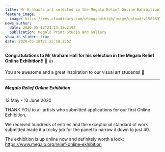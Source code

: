 ```yaml
---
title: Mr Graham's art selected in the Megalo Relief Online Exhibition
feature_image:
  image: https://res.cloudinary.com/whanganuihigh/image/upload/v1589837140/News/Graham_Hall._May_2020.Relief_Catalogue_202010.jpg
news_author:
  date: 2020-05-12T21:25:18.219Z
  publication: Megalo Print Studio and Gallery
show_in_slider: true
date: 2020-05-18T21:25:18.255Z
---
```

**Congratulations to Mr Graham Hall for his selection in the Megalo Relief Online Exhibition!!** 🎨 👍

You are awesome and a great inspiration to our visual art students! 🙂

- - -

##### Megalo Relief Online Exhibition  
12 May - 13 June 2020

THANK YOU to all artists who submitted applications for our first Online Exhibition. 

We received hundreds of entries and the exceptional standard of work submitted made it a tricky job for the panel to narrow it down to just 40. 

The exhibition is up online now and definitely worth a look: <https://www.megalo.org/relief-online-exhibition>